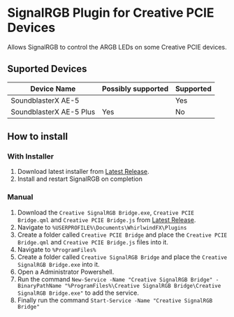 # SignalRGB Plugin for Creative PCIE Devices

Allows SignalRGB to control the ARGB LEDs on some Creative PCIE devices.

## Suported Devices
| Device Name             | Possibly supported | Supported |
|-------------------------|--------------------|-----------|
| SoundblasterX AE-5      |                    | Yes       |
| SoundblasterX AE-5 Plus | Yes                | No        |

## How to install

### With Installer
1. Download latest installer from [Latest Release](https://github.com/hboyd2003/SignalRGB-Creative-Plugin/releases).
2. Install and restart SignalRGB on completion

### Manual
1. Download the `Creative SignalRGB Bridge.exe`, `Creative PCIE Bridge.qml` and `Creative PCIE Bridge.js` from [Latest Release](https://github.com/hboyd2003/SignalRGB-Creative-Plugin/releases).
2. Navigate to `%USERPROFILE%\Documents\WhirlwindFX\Plugins`
3. Create a folder called `Creative PCIE Bridge` and place the `Creative PCIE Bridge.qml` and `Creative PCIE Bridge.js` files into it.
4. Navigate to `%ProgramFiles%`
5. Create a folder called `Creative SignalRGB Bridge` and place the `Creative SignalRGB Bridge.exe` into it.
8. Open a Administrator Powershell.
9. Run the command `New-Service -Name "Creative SignalRGB Bridge" -BinaryPathName "%ProgramFiles%\Creative SignalRGB Bridge\Creative SignalRGB Bridge.exe"` to add the service. 
10. Finally run the command `Start-Service -Name "Creative SignalRGB Bridge"`
